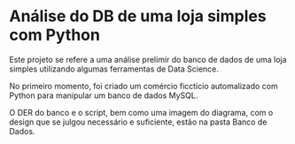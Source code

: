 # Análise do DB de uma loja simples com Python

Este projeto se refere a uma análise prelimir do banco de dados de uma loja simples utilizando algumas ferramentas de Data Science.

No primeiro momento, foi criado um comércio ficctício automalizado com Python para manipular um banco de dados MySQL.

O DER do banco e o script, bem como uma imagem do diagrama,  com o design que se julgou necessário e suficiente, estão na pasta Banco de Dados.
